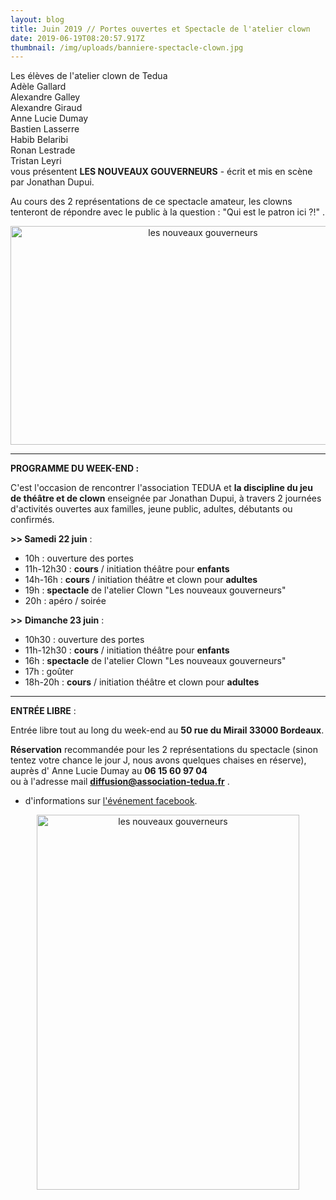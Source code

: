 ```yaml
---
layout: blog
title: Juin 2019 // Portes ouvertes et Spectacle de l'atelier clown
date: 2019-06-19T08:20:57.917Z
thumbnail: /img/uploads/banniere-spectacle-clown.jpg
---
```

Les élèves de l'atelier clown de Tedua<br> 
Adèle Gallard<br>
Alexandre Galley<br>
Alexandre Giraud<br> 
Anne Lucie Dumay<br>
Bastien Lasserre<br>
Habib Belaribi<br>
Ronan Lestrade<br>
Tristan Leyri<br>
vous présentent **LES NOUVEAUX GOUVERNEURS** - écrit et mis en scène par Jonathan Dupui.<br>

Au cours des 2 représentations de ce spectacle amateur, les clowns tenteront de répondre avec le public à la question : "Qui est le patron ici ?!" .

<center> <img src="/img/uploads/62472626_10158046744783840_4659019482902036480_n.jpg" alt="les nouveaux gouverneurs" height="350" width="600"> </center>

- - -

**PROGRAMME DU WEEK-END :**

C'est l'occasion de rencontrer l'association TEDUA et **la discipline du jeu de théâtre et de clown** enseignée par Jonathan Dupui, à travers 2 journées d'activités ouvertes aux familles, jeune public, adultes, débutants ou confirmés.

**\>> Samedi 22 juin** :

* 10h : ouverture des portes  
* 11h-12h30 : **cours** / initiation théâtre pour **enfants**
* 14h-16h : **cours** / initiation théâtre et clown pour **adultes**
* 19h : **spectacle** de l'atelier Clown "Les nouveaux gouverneurs"
* 20h : apéro / soirée

**\>>** **Dimanche 23 juin** :

* 10h30 : ouverture des portes
* 11h-12h30 : **cours** / initiation théâtre pour **enfants**
* 16h : **spectacle** de l'atelier Clown "Les nouveaux gouverneurs"
* 17h : goûter 
* 18h-20h : **cours** / initiation théâtre et clown pour **adultes**

- - -

**ENTRÉE LIBRE** :

Entrée libre tout au long du week-end au **50 rue du Mirail 33000 Bordeaux**.

**Réservation** recommandée pour les 2 représentations du spectacle (sinon tentez votre chance le jour J, nous avons quelques chaises en réserve), 
auprès d' Anne Lucie Dumay 
au **06 15 60 97 04**\
ou à l'adresse mail **diffusion@association-tedua.fr**  .

+ d'informations sur [l'événement facebook](https://www.facebook.com/events/2322820151272626/).

<center> <img src="/img/uploads/affiche-spectacle-clown-tedua-les-nouveaux-gouverneurs.jpg" alt="les nouveaux gouverneurs" height="600" width="420"> </center>
